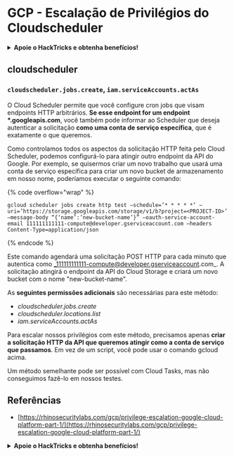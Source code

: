 # GCP - Escalação de Privilégios do Cloudscheduler

<details>

<summary><strong>Apoie o HackTricks e obtenha benefícios!</strong></summary>

* Se você deseja ver sua **empresa anunciada no HackTricks** ou se deseja acessar a **última versão do PEASS ou baixar o HackTricks em PDF**, verifique os [**PLANOS DE ASSINATURA**](https://github.com/sponsors/carlospolop)!
* Obtenha o [**swag oficial do PEASS & HackTricks**](https://peass.creator-spring.com)
* Descubra [**The PEASS Family**](https://opensea.io/collection/the-peass-family), nossa coleção exclusiva de [**NFTs**](https://opensea.io/collection/the-peass-family)
* **Junte-se ao** 💬 [**grupo do Discord**](https://discord.gg/hRep4RUj7f) ou ao [**grupo do telegram**](https://t.me/peass) ou **siga-me** no **Twitter** 🐦 [**@carlospolopm**](https://twitter.com/carlospolopm).
* **Compartilhe suas técnicas de hacking enviando PRs para os repositórios do** [**HackTricks**](https://github.com/carlospolop/hacktricks) e [**HackTricks Cloud**](https://github.com/carlospolop/hacktricks-cloud) no github.

</details>

## cloudscheduler

### `cloudscheduler.jobs.create`, `iam.serviceAccounts.actAs`

O Cloud Scheduler permite que você configure cron jobs que visam endpoints HTTP arbitrários. **Se esse endpoint for um endpoint \*.googleapis.com**, você também pode informar ao Scheduler que deseja autenticar a solicitação **como uma conta de serviço específica**, que é exatamente o que queremos.

Como controlamos todos os aspectos da solicitação HTTP feita pelo Cloud Scheduler, podemos configurá-lo para atingir outro endpoint da API do Google. Por exemplo, se quisermos criar um novo trabalho que usará uma conta de serviço específica para criar um novo bucket de armazenamento em nosso nome, poderíamos executar o seguinte comando:

{% code overflow="wrap" %}
```
gcloud scheduler jobs create http test –schedule=’* * * * *’ –uri=’https://storage.googleapis.com/storage/v1/b?project=<PROJECT-ID>’ –message-body “{‘name’:’new-bucket-name’}” –oauth-service-account-email 111111111111-compute@developer.gserviceaccount.com –headers Content-Type=application/json
```
{% endcode %}

Este comando agendará uma solicitação POST HTTP para cada minuto que autentica como _111111111111-compute@developer.gserviceaccount.com_. A solicitação atingirá o endpoint da API do Cloud Storage e criará um novo bucket com o nome "new-bucket-name".

As **seguintes permissões adicionais** são necessárias para este método:

* _cloudscheduler.jobs.create_
* _cloudscheduler.locations.list_
* _iam.serviceAccounts.actAs_

Para escalar nossos privilégios com este método, precisamos apenas **criar a solicitação HTTP da API que queremos atingir como a conta de serviço que passamos**. Em vez de um script, você pode usar o comando gcloud acima.

Um método semelhante pode ser possível com Cloud Tasks, mas não conseguimos fazê-lo em nossos testes.

## Referências

* [https://rhinosecuritylabs.com/gcp/privilege-escalation-google-cloud-platform-part-1/](https://rhinosecuritylabs.com/gcp/privilege-escalation-google-cloud-platform-part-1/)

<details>

<summary><strong>Apoie o HackTricks e obtenha benefícios!</strong></summary>

* Se você deseja ver sua **empresa anunciada no HackTricks** ou se deseja acessar a **última versão do PEASS ou baixar o HackTricks em PDF**, verifique os [**PLANOS DE ASSINATURA**](https://github.com/sponsors/carlospolop)!
* Obtenha o [**swag oficial do PEASS & HackTricks**](https://peass.creator-spring.com)
* Descubra [**The PEASS Family**](https://opensea.io/collection/the-peass-family), nossa coleção exclusiva de [**NFTs**](https://opensea.io/collection/the-peass-family)
* **Junte-se ao** 💬 [**grupo do Discord**](https://discord.gg/hRep4RUj7f) ou ao [**grupo do telegram**](https://t.me/peass) ou **siga-me** no **Twitter** 🐦 [**@carlospolopm**](https://twitter.com/carlospolopm).
* **Compartilhe suas técnicas de hacking enviando PRs para os repositórios do** [**HackTricks**](https://github.com/carlospolop/hacktricks) e [**HackTricks Cloud**](https://github.com/carlospolop/hacktricks-cloud) no github.

</details>